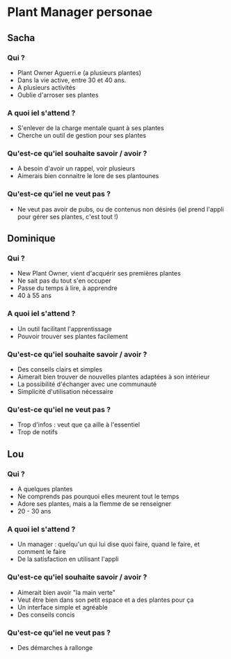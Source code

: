 # Plant Manager personae

## Sacha
### Qui ?
  - Plant Owner Aguerri.e (a plusieurs plantes)
  - Dans la vie active, entre 30 et 40 ans.
  - A plusieurs activités
  - Oublie d'arroser ses plantes
### A quoi iel s'attend ?
  - S'enlever de la charge mentale quant à ses plantes
  - Cherche un outil de gestion pour ses plantes
### Qu'est-ce qu'iel souhaite savoir / avoir ?
  - A besoin d'avoir un rappel, voir plusieurs
  - Aimerais bien connaitre le lore de ses plantounes
### Qu'est-ce qu'iel ne veut pas ?
  - Ne veut pas avoir de pubs, ou de contenus non désirés (iel prend l'appli pour gérer ses plantes, c'est tout !)
  
## Dominique
### Qui ?
  - New Plant Owner, vient d'acquérir ses premières plantes
  - Ne sait pas du tout s'en occuper
  - Passe du temps à lire, à apprendre
  - 40 à 55 ans
### A quoi iel s'attend ?
  - Un outil facilitant l'apprentissage
  - Pouvoir trouver ses plantes facilement
### Qu'est-ce qu'iel souhaite savoir / avoir ?
  - Des conseils clairs et simples
  - Aimerait bien trouver de nouvelles plantes adaptées à son intérieur
  - La possibilité d'échanger avec une communauté
  - Simplicité d'utilisation nécessaire
### Qu'est-ce qu'iel ne veut pas ?
  - Trop d'infos : veut que ça aille à l'essentiel
  - Trop de notifs

## Lou
### Qui ?
  - A quelques plantes
  - Ne comprends pas pourquoi elles meurent tout le temps
  - Adore ses plantes, mais a la flemme de se renseigner
  - 20 - 30 ans
### A quoi iel s'attend ?
  - Un manager : quelqu'un qui lui dise quoi faire, quand le faire, et comment le faire
  - De la satisfaction en utilisant l'appli
### Qu'est-ce qu'iel souhaite savoir / avoir ?
  - Aimerait bien avoir "la main verte"
  - Veut être bien dans son petit espace et a des plantes pour ça
  - Un interface simple et agréable
  - Des conseils concis
### Qu'est-ce qu'iel ne veut pas ?
  - Des démarches à rallonge
